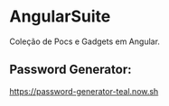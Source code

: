 # AngularSuite
Coleção de Pocs e Gadgets em Angular.

## Password Generator:
https://password-generator-teal.now.sh
